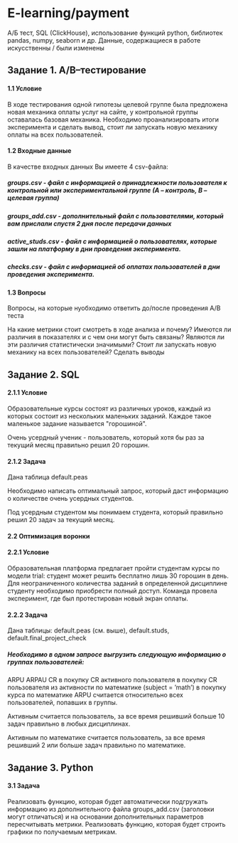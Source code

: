 # E-learning/payment  

А/Б тест, SQL (ClickHouse), использование функций python, библиотек pandas, numpy, seaborn и др.
Данные, содержащиеся в работе искусственны / были изменены

## Задание 1. A/B–тестирование
#### 1.1 Условие

В ходе тестирования одной гипотезы целевой группе была предложена новая механика оплаты услуг на сайте, у контрольной группы оставалась базовая механика. Необходимо проанализировать итоги эксперимента и сделать вывод, стоит ли запускать новую механику оплаты на всех пользователей.

#### 1.2 Входные данные

В качестве входных данных Вы имеете 4 csv-файла:

##### groups.csv - файл с информацией о принадлежности пользователя к контрольной или экспериментальной группе (А – контроль, B – целевая группа) 
##### groups_add.csv - дополнительный файл с пользователями, который вам прислали спустя 2 дня после передачи данных
##### active_studs.csv - файл с информацией о пользователях, которые зашли на платформу в дни проведения эксперимента. 
##### checks.csv - файл с информацией об оплатах пользователей в дни проведения эксперимента.  

#### 1.3 Вопросы

Вопросы, на которые нуобходимо ответить до/после проведения A/B теста

На какие метрики стоит смотреть в ходе анализа и почему?
Имеются ли различия в показателях и с чем они могут быть связаны?
Являются ли эти различия статистически значимыми?
Стоит ли запускать новую механику на всех пользователей?
Сделать выводы

## Задание 2. SQL

#### 2.1.1 Условие

Образовательные курсы состоят из различных уроков, каждый из которых состоит из нескольких маленьких заданий. Каждое такое маленькое задание называется "горошиной".

Очень усердный ученик - пользователь, который хотя бы раз за текущий месяц правильно решил 20 горошин.
#### 2.1.2 Задача

Дана таблица default.peas

Необходимо написать оптимальный запрос, который даст информацию о количестве очень усердных студентов.

Под усердным студентом мы понимаем студента, который правильно решил 20 задач за текущий месяц.

#### 2.2 Оптимизация воронки

#### 2.2.1 Условие

Образовательная платформа предлагает пройти студентам курсы по модели trial: студент может решить бесплатно лишь 30 горошин в день. Для неограниченного количества заданий в определенной дисциплине студенту необходимо приобрести полный доступ. Команда провела эксперимент, где был протестирован новый экран оплаты.

#### 2.2.2 Задача

Дана таблицы: default.peas (см. выше), default.studs, default.final_project_check

##### Необходимо в одном запросе выгрузить следующую информацию о группах пользователей:

ARPU 
ARPAU 
CR в покупку 
СR активного пользователя в покупку 
CR пользователя из активности по математике (subject = ’math’) в покупку курса по математике
ARPU считается относительно всех пользователей, попавших в группы.

Активным считается пользователь, за все время решивший больше 10 задач правильно в любых дисциплинах.

Активным по математике считается пользователь, за все время решивший 2 или больше задач правильно по математике.

## Задание 3. Python
#### 3.1 Задача

Реализовать функцию, которая будет автоматически подгружать информацию из дополнительного файла groups_add.csv (заголовки могут отличаться) и на основании дополнительных параметров пересчитывать метрики.
Реализовать функцию, которая будет строить графики по получаемым метрикам.
